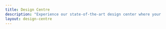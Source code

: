 ```yaml
---
title: Design Centre
description: "Experience our state-of-the-art design center where your pool dreams come to life"
layout: design-centre
---
```


<!-- Design Center Content is in the _data/design-center.yml file -->
